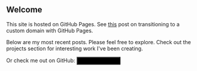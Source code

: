 ## Welcome

This site is hosted on GitHub Pages. See [this][0] post on transitioning to a custom domain with GitHub Pages.

Below are my most recent posts. Please feel free to explore. Check out the projects section for interesting work I've been creating.

Or check me out on GitHub: <a href="https://github.com/shadowimmage"><button style="background-color:Black" type="button" class="btn btn-primary"><span style="vertical-align:middle"><i class="fab fa-github button-icon"></i></span>&nbsp;&nbsp;shadowimmage</button></a>

[0]: /post/2019/03/google-.dev-domains-github-pages-and-heroku-apps/